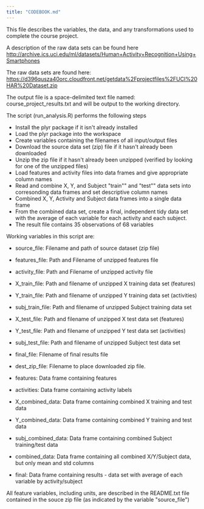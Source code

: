 ```yaml
---
title: "CODEBOOK.md"
---
```


This file describes the variables, the data, and any transformations used to complete the course project.

A description of the raw data sets can be found here
http://archive.ics.uci.edu/ml/datasets/Human+Activity+Recognition+Using+Smartphones 

The raw data sets are found here:
https://d396qusza40orc.cloudfront.net/getdata%2Fprojectfiles%2FUCI%20HAR%20Dataset.zip

The output file is a space-delimited text file named:
course_project_results.txt and will be output to the working directory.

The script (run_analysis.R) performs the following steps

* Install the plyr package if it isn't already installed
* Load the plyr package into the workspace
* Create variables containing the filenames of all input/output files
* Download the source data set (zip) file if it hasn't already been downloaded
* Unzip the zip file if it hasn't already been unzipped (verified by looking for one of the unzipped files)
* Load features and activity files into data frames and give appropriate column names
* Read and combine X, Y, and Subject "train"" and "test"" data sets into corresonding data frames and set descriptive column names
* Combined X, Y, Activity and Subject data frames into a single data frame
*  From the combined data set, create a final, independent tidy data 
set with the average of each variable for each activity and each subject.
* The result file contains 35 observations of 68 variables

Working variables in this script are:


* source_file:        Filename and path of source dataset (zip file)
* features_file:      Path and Filename of unzipped features file
* activity_file:       Path and Filename of unzipped activity file
* X_train_file:        Path and filename of unzipped X training data set (features)
* Y_train_file:        Path and filename of unzipped Y training data set (activities)
* subj_train_file:     Path and filename of unzipped Subject training data set
* X_test_file:         Path and filename of unzipped X test data set (features)
* Y_test_file:         Path and filename of unzipped Y test data set (activities)
* subj_test_file:      Path and filename of unzipped Subject test data set
* final_file:          Filename of final results file
* dest_zip_file:       Filename to place downloaded zip file.

* features:            Data frame containing features
* activities:          Data frame containing activity labels
* X_combined_data:     Data frame containing combined X training and test data
* Y_combined_data:     Data frame containing combined Y training and test data
* subj_combined_data:  Data frame containing combined Subject training/test data
* combined_data:       Data frame containing all combined X/Y/Subject data, but only mean and std columns
* final:               Data frame containing results - data set with average of each variable by activity/subject

All feature variables, including units, are described in the README.txt file contained in the souce zip file (as indicated by the variable "source_file")
